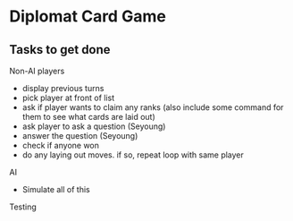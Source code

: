 # Diplomat Card Game

## Tasks to get done
Non-AI players
* display previous turns
* pick player at front of list
* ask if player wants to claim any ranks (also include some command for them to see what cards are laid out)
* ask player to ask a question (Seyoung)
* answer the question (Seyoung)
* check if anyone won
* do any laying out moves. if so, repeat loop with same player

AI
* Simulate all of this

Testing